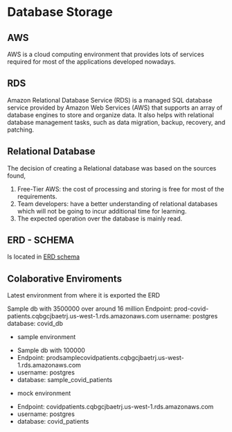 # Database Storage 

## AWS

AWS is a cloud computing environment that provides lots of services required for most of the applications developed nowadays.

## RDS

Amazon Relational Database Service (RDS) is a managed SQL database service provided by Amazon Web Services (AWS) that supports an array of database engines to store and organize data. It also helps with relational database management tasks, such as data migration, backup, recovery, and patching.

## Relational Database

The decision of creating a Relational database was based on the sources found, 

1. Free-Tier AWS:  the cost of processing and storing is free for most of the requirements. 
2. Team developers: have a better understanding of relational databases which will not be going to incur additional time for learning.
3. The expected operation over the database is mainly read.

## ERD - SCHEMA

Is located in [ERD schema](https://github.com/lindaperez/bk-covid19/blob/main/provisional_data/ERD/schema/schema_backup)

## Colaborative Enviroments

Latest environment from where it is exported the ERD

Sample db with 3500000 over around 16 million
Endpoint: prod-covid-patients.cqbgcjbaetrj.us-west-1.rds.amazonaws.com
username: postgres
database: covid_db

* sample environment 

- Sample db with 100000
- Endpoint: prodsamplecovidpatients.cqbgcjbaetrj.us-west-1.rds.amazonaws.com
- username: postgres
- database: sample_covid_patients


* mock environment 

- Endpoint: covidpatients.cqbgcjbaetrj.us-west-1.rds.amazonaws.com
- username: postgres
- database: covid_patients





